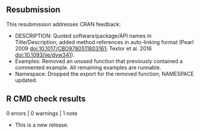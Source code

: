 ## Resubmission
This resubmission addresses CRAN feedback:

- DESCRIPTION: Quoted software/package/API names in Title/Description; added method references in auto-linking format (Pearl 2009 <doi:10.1017/CBO9780511803161>; Textor et al. 2016 <doi:10.1093/ije/dyw341>).
- Examples: Removed an unused function that previously contained a commented example. All remaining examples are runnable.
- Namespace: Dropped the export for the removed function; NAMESPACE updated.

## R CMD check results
0 errors | 0 warnings | 1 note

* This is a new release.

